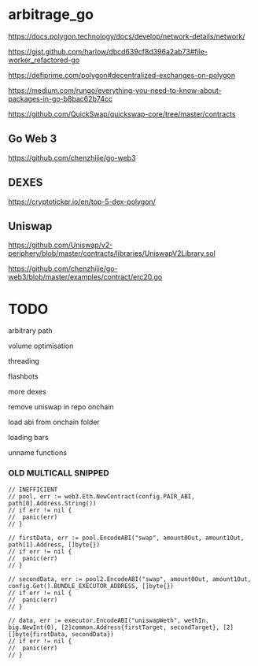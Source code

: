 # arbitrage_go

https://docs.polygon.technology/docs/develop/network-details/network/

https://gist.github.com/harlow/dbcd639cf8d396a2ab73#file-worker_refactored-go

https://defiprime.com/polygon#decentralized-exchanges-on-polygon

https://medium.com/rungo/everything-you-need-to-know-about-packages-in-go-b8bac62b74cc

https://github.com/QuickSwap/quickswap-core/tree/master/contracts


## Go Web 3

https://github.com/chenzhijie/go-web3

## DEXES

<!-- https://defiprime.com/polygon#decentralized-exchanges-on-polygon -->

https://cryptoticker.io/en/top-5-dex-polygon/


## Uniswap

https://github.com/Uniswap/v2-periphery/blob/master/contracts/libraries/UniswapV2Library.sol

https://github.com/chenzhijie/go-web3/blob/master/examples/contract/erc20.go

# TODO 

arbitrary path

volume optimisation 

threading

flashbots

more dexes

remove uniswap in repo onchain

load abi from onchain folder

loading bars

unname functions


### OLD MULTICALL SNIPPED

```
// INEFFICIENT
// pool, err := web3.Eth.NewContract(config.PAIR_ABI, path[0].Address.String())
// if err != nil {
// 	panic(err)
// }

// firstData, err := pool.EncodeABI("swap", amount0Out, amount1Out, path[1].Address, []byte{})
// if err != nil {
// 	panic(err)
// }

// secondData, err := pool2.EncodeABI("swap", amount0Out, amount1Out, config.Get().BUNDLE_EXECUTOR_ADDRESS, []byte{})
// if err != nil {
// 	panic(err)
// }

// data, err := executor.EncodeABI("uniswapWeth", wethIn, big.NewInt(0), [2]common.Address{firstTarget, secondTarget}, [2][]byte{firstData, secondData})
// if err != nil {
// 	panic(err)
// }
```
